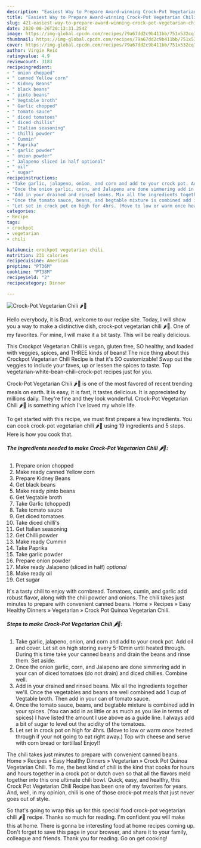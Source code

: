 ```yaml
---
description: "Easiest Way to Prepare Award-winning Crock-Pot Vegetarian Chili 🌶️🍲"
title: "Easiest Way to Prepare Award-winning Crock-Pot Vegetarian Chili 🌶️🍲"
slug: 421-easiest-way-to-prepare-award-winning-crock-pot-vegetarian-chili
date: 2020-08-26T20:13:31.254Z
image: https://img-global.cpcdn.com/recipes/79a67dd2c9b411bb/751x532cq70/crock-pot-vegetarian-chili-🌶️🍲-recipe-main-photo.jpg
thumbnail: https://img-global.cpcdn.com/recipes/79a67dd2c9b411bb/751x532cq70/crock-pot-vegetarian-chili-🌶️🍲-recipe-main-photo.jpg
cover: https://img-global.cpcdn.com/recipes/79a67dd2c9b411bb/751x532cq70/crock-pot-vegetarian-chili-🌶️🍲-recipe-main-photo.jpg
author: Virgie Reid
ratingvalue: 4.9
reviewcount: 3183
recipeingredient:
- " onion chopped"
- " canned Yellow corn"
- " Kidney Beans"
- " black beans"
- " pinto beans"
- " Vegtable broth"
- " Garlic chopped"
- " tomato sauce"
- " diced tomatoes"
- " diced chillis"
- " Italian seasoning"
- " Chilli powder"
- " Cummin"
- " Paprika"
- " garlic powder"
- " onion powder"
- " Jalapeno sliced in half optional"
- " oil"
- " sugar"
recipeinstructions:
- "Take garlic, jalapeno, onion, and corn and add to your crock pot. Add oil and cover. Let sit on high storing every 5-10min until heated through. During this time take your canned beans and drain the beans and rinse them. Set aside."
- "Once the onion garlic, corn, and Jalapeno are done simmering add in your can of diced tomatoes (do not drain) and diced chillies. Combine well."
- "Add in your drained and rinsed beans. Mix all the ingredients together we&#39;ll. Once the vegetables and beans are well combined add 1 cup of Vegtable broth. Then add in your can of tomato sauce."
- "Once the tomato sauce, beans, and begtable mixture is combined add in your spices. (You can add in as little or as much as you like in terms of spices) I have listed the amount I use above as a guide line. I always add a bit of sugar to level out the acidity of the tomatoes."
- "Let set in crock pot on high for 4hrs. (Move to low or warm once heated through if your not going to eat right away.) Top with cheese and serve with corn bread or tortillas! Enjoy!!"
categories:
- Recipe
tags:
- crockpot
- vegetarian
- chili

katakunci: crockpot vegetarian chili 
nutrition: 231 calories
recipecuisine: American
preptime: "PT36M"
cooktime: "PT38M"
recipeyield: "2"
recipecategory: Dinner

---
```



![Crock-Pot Vegetarian Chili 🌶️🍲](https://img-global.cpcdn.com/recipes/79a67dd2c9b411bb/751x532cq70/crock-pot-vegetarian-chili-🌶️🍲-recipe-main-photo.jpg)

Hello everybody, it is Brad, welcome to our recipe site. Today, I will show you a way to make a distinctive dish, crock-pot vegetarian chili 🌶️🍲. One of my favorites. For mine, I will make it a bit tasty. This will be really delicious.

This Crockpot Vegetarian Chili is vegan, gluten free, SO healthy, and loaded with veggies, spices, and THREE kinds of beans! The nice thing about this Crockpot Vegetarian Chili Recipe is that it&#39;s SO customizable! Swap out the veggies to include your faves, up or lessen the spices to taste. Top vegetarian-white-bean-chili-crock-pot recipes just for you.

Crock-Pot Vegetarian Chili 🌶️🍲 is one of the most favored of recent trending meals on earth. It is easy, it is fast, it tastes delicious. It is appreciated by millions daily. They're fine and they look wonderful. Crock-Pot Vegetarian Chili 🌶️🍲 is something which I've loved my whole life.


To get started with this recipe, we must first prepare a few ingredients. You can cook crock-pot vegetarian chili 🌶️🍲 using 19 ingredients and 5 steps. Here is how you cook that.

<!--inarticleads1-->

##### The ingredients needed to make Crock-Pot Vegetarian Chili 🌶️🍲:

1. Prepare  onion chopped
1. Make ready  canned Yellow corn
1. Prepare  Kidney Beans
1. Get  black beans
1. Make ready  pinto beans
1. Get  Vegtable broth
1. Take  Garlic (chopped)
1. Take  tomato sauce
1. Get  diced tomatoes
1. Take  diced chilli&#39;s
1. Get  Italian seasoning
1. Get  Chilli powder
1. Make ready  Cummin
1. Take  Paprika
1. Take  garlic powder
1. Prepare  onion powder
1. Make ready  Jalapeno (sliced in half) *optional*
1. Make ready  oil
1. Get  sugar


It&#39;s a tasty chili to enjoy with cornbread. Tomatoes, cumin, and garlic add robust flavor, along with the chili powder and onions. The chili takes just minutes to prepare with convenient canned beans. Home » Recipes » Easy Healthy Dinners » Vegetarian » Crock Pot Quinoa Vegetarian Chili. 

<!--inarticleads2-->

##### Steps to make Crock-Pot Vegetarian Chili 🌶️🍲:

1. Take garlic, jalapeno, onion, and corn and add to your crock pot. Add oil and cover. Let sit on high storing every 5-10min until heated through. During this time take your canned beans and drain the beans and rinse them. Set aside.
1. Once the onion garlic, corn, and Jalapeno are done simmering add in your can of diced tomatoes (do not drain) and diced chillies. Combine well.
1. Add in your drained and rinsed beans. Mix all the ingredients together we&#39;ll. Once the vegetables and beans are well combined add 1 cup of Vegtable broth. Then add in your can of tomato sauce.
1. Once the tomato sauce, beans, and begtable mixture is combined add in your spices. (You can add in as little or as much as you like in terms of spices) I have listed the amount I use above as a guide line. I always add a bit of sugar to level out the acidity of the tomatoes.
1. Let set in crock pot on high for 4hrs. (Move to low or warm once heated through if your not going to eat right away.) Top with cheese and serve with corn bread or tortillas! Enjoy!!


The chili takes just minutes to prepare with convenient canned beans. Home » Recipes » Easy Healthy Dinners » Vegetarian » Crock Pot Quinoa Vegetarian Chili. To me, the best kind of chili is the kind that cooks for hours and hours together in a crock pot or dutch oven so that all the flavors meld together into this one ultimate chili bowl. Quick, easy, and healthy, this Crock Pot Vegetarian Chili Recipe has been one of my favorites for years. And, well, in my opinion, chili is one of those crock-pot meals that just never goes out of style. 

So that's going to wrap this up for this special food crock-pot vegetarian chili 🌶️🍲 recipe. Thanks so much for reading. I'm confident you will make this at home. There is gonna be interesting food at home recipes coming up. Don't forget to save this page in your browser, and share it to your family, colleague and friends. Thank you for reading. Go on get cooking!

